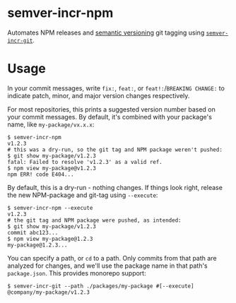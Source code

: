 # semver-incr-npm

Automates NPM releases and [semantic versioning](https://semver.org/) git tagging using [`semver-incr-git`](https://github.com/erosson/semver-incr-git).

# Usage

In your commit messages, write `fix:`, `feat:`, or `feat!:`/`BREAKING CHANGE:` to indicate patch, minor, and major version changes respectively.

For most repositories, this prints a suggested version number based on your commit messages. By default, it's combined with your package's name, like `my-package/vx.x.x`:

```console
$ semver-incr-npm
v1.2.3
# this was a dry-run, so the git tag and NPM package weren't pushed:
$ git show my-package/v1.2.3
fatal: Failed to resolve 'v1.2.3' as a valid ref.
$ npm view my-package@v1.2.3
npm ERR! code E404...
```

By default, this is a dry-run - nothing changes. If things look right, release the new NPM-package and git-tag using `--execute`:

```console
$ semver-incr-npm --execute
v1.2.3
# the git tag and NPM package were pushed, as intended:
$ git show my-package/v1.2.3
commit abc123...
$ npm view my-package@1.2.3
my-package@1.2.3...
```

You can specify a path, or `cd` to a path. Only commits from that path are analyzed for changes, and we'll use the package name in that path's `package.json`. This provides monorepo support:

```console
$ semver-incr-git --path ./packages/my-package #[--execute]
@company/my-package/v1.2.3
```
